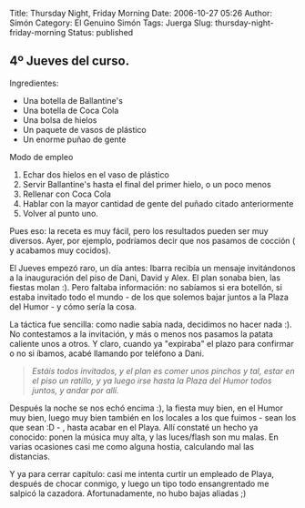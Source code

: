 Title: Thursday Night, Friday Morning
Date: 2006-10-27 05:26
Author: Simón
Category: El Genuino Simón
Tags: Juerga
Slug: thursday-night-friday-morning
Status: published

## 4º Jueves del curso.

Ingredientes:

-   Una botella de Ballantine's
-   Una botella de Coca Cola
-   Una bolsa de hielos
-   Un paquete de vasos de plástico
-   Un enorme puñao de gente

Modo de empleo

1.  Echar dos hielos en el vaso de plástico
2.  Servir Ballantine's hasta el final del primer hielo, o un poco menos
3.  Rellenar con Coca Cola
4.  Hablar con la mayor cantidad de gente del puñado citado
    anteriormente
5.  Volver al punto uno.

Pues eso: la receta es muy fácil, pero los resultados pueden ser muy
diversos. Ayer, por ejemplo, podríamos decir que nos pasamos de cocción
( y acabamos muy cocidos).  

El Jueves empezó raro, un día antes: Ibarra recibía un mensaje
invitándonos a la inauguración del piso de Dani, David y Alex. El plan
sonaba bien, las fiestas molan :). Pero faltaba información: no sabíamos
si era botellón, si estaba invitado todo el mundo - de los que solemos
bajar juntos a la Plaza del Humor - y cómo sería la cosa.

La táctica fue sencilla: como nadie sabía nada, decidimos no hacer nada
:). No contestamos a la invitación, y más o menos nos pasamos la patata
caliente unos a otros. Y claro, cuando ya "expiraba" el plazo para
confirmar o no si íbamos, acabé llamando por teléfono a Dani.  

> *Estáis todos invitados, y el plan es comer unos pinchos y tal, estar
> en el piso un ratillo, y ya luego irse hasta la Plaza del Humor todos
> juntos, y andar por allí.*

Después la noche se nos echó encima :), la fiesta muy bien, en el Humor
muy bien, luego muy bien también en los locales a los que fuimos - sean
los que sean :D - , hasta acabar en el Playa. Allí constaté un hecho ya
conocido: ponen la música muy alta, y las luces/flash son mu malas. En
varias ocasiones casi me como alguna hostia, calculando mal las
distancias.

Y ya para cerrar capítulo: casi me intenta curtir un empleado de Playa,
después de chocar conmigo, y luego un tipo todo ensangrentado me salpicó
la cazadora. Afortunadamente, no hubo bajas aliadas ;)
